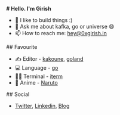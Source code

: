 **# Hello. I'm Girish**
- 🧱 I like to build things :)
- 💬 Ask me about kafka, go or universe 😄
- 📫 How to reach me: hey@0xgirish.in

\## Favourite
- ✍️ Editor -  [kakoune](http://kakoune.org/), [goland](https://www.jetbrains.com/go/)
- 💻️ Language - [go](https://go.dev/)
- 👨‍💻️ Terminal - [iterm](https://iterm2.com/)
- 🍿 Anime - [Naruto](https://en.wikipedia.org/wiki/Naruto)

\## Social
- [Twitter](https://twitter.com/0xgirish), [Linkedin](https://linkedin.com/in/0xgirish), [Blog](https://0xgirish.in)
